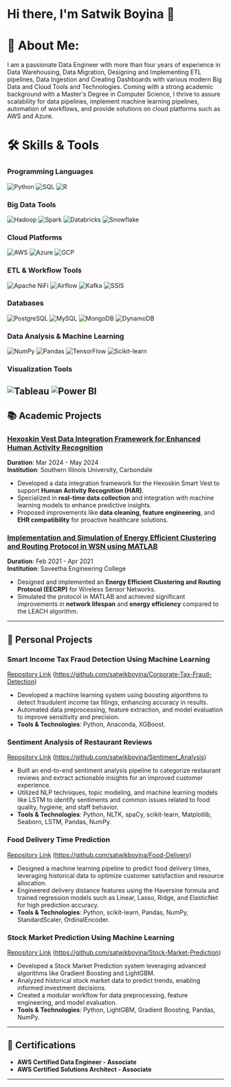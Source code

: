 # Hi there, I'm Satwik Boyina 👋
# 💫 About Me:
I am a passionate Data Engineer with more than four years of experience in Data Warehousing, Data Migration, Designing and Implementing ETL pipelines, Data Ingestion and Creating Dashboards with various modern Big Data and Cloud Tools and Technologies. Coming with a strong academic background with a Master's Degree in Computer Science, I thrive to assure scalability for data pipelines, implement machine learning pipelines, automation of workflows, and provide solutions on cloud platforms such as AWS and Azure.
# 🛠️ Skills & Tools
### Programming Languages
![Python](https://img.shields.io/badge/Python-3776AB?style=for-the-badge&logo=python&logoColor=white)
![SQL](https://img.shields.io/badge/SQL-005C84?style=for-the-badge&logo=postgresql&logoColor=white)
![R](https://img.shields.io/badge/R-276DC3?style=for-the-badge&logo=r&logoColor=white)
### Big Data Tools
![Hadoop](https://img.shields.io/badge/Hadoop-66CCFF?style=for-the-badge&logo=apache-hadoop&logoColor=black)
![Spark](https://img.shields.io/badge/Apache%20Spark-E25A1C?style=for-the-badge&logo=apache-spark&logoColor=white)
![Databricks](https://img.shields.io/badge/Databricks-FF3621?style=for-the-badge&logo=databricks&logoColor=white)
![Snowflake](https://img.shields.io/badge/Snowflake-29B5E8?style=for-the-badge&logo=snowflake&logoColor=white)
### Cloud Platforms
![AWS](https://img.shields.io/badge/Amazon%20AWS-232F3E?style=for-the-badge&logo=amazon-aws&logoColor=white)
![Azure](https://img.shields.io/badge/Microsoft%20Azure-0078D4?style=for-the-badge&logo=microsoft-azure&logoColor=white)
![GCP](https://img.shields.io/badge/Google%20Cloud-4285F4?style=for-the-badge&logo=google-cloud&logoColor=white)
### ETL & Workflow Tools
![Apache NiFi](https://img.shields.io/badge/Apache%20NiFi-003366?style=for-the-badge&logo=apache-nifi&logoColor=white)
![Airflow](https://img.shields.io/badge/Apache%20Airflow-017CEE?style=for-the-badge&logo=apache-airflow&logoColor=white)
![Kafka](https://img.shields.io/badge/Apache%20Kafka-231F20?style=for-the-badge&logo=apache-kafka&logoColor=white)
![SSIS](https://img.shields.io/badge/SSIS-4479A1?style=for-the-badge&logo=microsoft-sql-server&logoColor=white)
### Databases
![PostgreSQL](https://img.shields.io/badge/PostgreSQL-336791?style=for-the-badge&logo=postgresql&logoColor=white)
![MySQL](https://img.shields.io/badge/MySQL-005C84?style=for-the-badge&logo=mysql&logoColor=white)
![MongoDB](https://img.shields.io/badge/MongoDB-47A248?style=for-the-badge&logo=mongodb&logoColor=white)
![DynamoDB](https://img.shields.io/badge/DynamoDB-4053D6?style=for-the-badge&logo=amazon-dynamodb&logoColor=white)
### Data Analysis & Machine Learning
![NumPy](https://img.shields.io/badge/NumPy-013243?style=for-the-badge&logo=numpy&logoColor=white)
![Pandas](https://img.shields.io/badge/Pandas-150458?style=for-the-badge&logo=pandas&logoColor=white)
![TensorFlow](https://img.shields.io/badge/TensorFlow-FF6F00?style=for-the-badge&logo=tensorflow&logoColor=white)
![Scikit-learn](https://img.shields.io/badge/Scikit%20Learn-F7931E?style=for-the-badge&logo=scikit-learn&logoColor=white)
### Visualization Tools
![Tableau](https://img.shields.io/badge/Tableau-E97627?style=for-the-badge&logo=tableau&logoColor=white)
![Power BI](https://img.shields.io/badge/Power%20BI-F2C811?style=for-the-badge&logo=power-bi&logoColor=black)
---
## 📚 Academic Projects  
### [Hexoskin Vest Data Integration Framework for Enhanced Human Activity Recognition](https://github.com/YourUsername/Hexoskin-Vest-Data-Integration)  
**Duration**: Mar 2024 - May 2024  
**Institution**: Southern Illinois University, Carbondale  
- Developed a data integration framework for the Hexoskin Smart Vest to support **Human Activity Recognition (HAR)**.  
- Specialized in **real-time data collection** and integration with machine learning models to enhance predictive insights.  
- Proposed improvements like **data cleaning, feature engineering**, and **EHR compatibility** for proactive healthcare solutions.  
### [Implementation and Simulation of Energy Efficient Clustering and Routing Protocol in WSN using MATLAB](https://github.com/YourUsername/WSN-EECRP-MATLAB)  
**Duration**: Feb 2021 - Apr 2021  
**Institution**: Saveetha Engineering College  
- Designed and implemented an **Energy Efficient Clustering and Routing Protocol (EECRP)** for Wireless Sensor Networks.  
- Simulated the protocol in MATLAB and achieved significant improvements in **network lifespan** and **energy efficiency** compared to the LEACH algorithm.  
---
## 🚀 Personal Projects
### **Smart Income Tax Fraud Detection Using Machine Learning**
[Repository Link](#) (https://github.com/satwikboyina/Corporate-Tax-Fraud-Detection)
- Developed a machine learning system using boosting algorithms to detect fraudulent income tax filings, enhancing accuracy in results.
- Automated data preprocessing, feature extraction, and model evaluation to improve sensitivity and precision.
- **Tools & Technologies**: Python, Anaconda, XGBoost.

### **Sentiment Analysis of Restaurant Reviews**
[Repository Link](#) (https://github.com/satwikboyina/Sentiment_Analysis)
- Built an end-to-end sentiment analysis pipeline to categorize restaurant reviews and extract actionable insights for an improved customer experience.
- Utilized NLP techniques, topic modeling, and machine learning models like LSTM to identify sentiments and common issues related to food quality, hygiene, and staff behavior.
- **Tools & Technologies**: Python, NLTK, spaCy, scikit-learn, Matplotlib, Seaborn, LSTM, Pandas, NumPy.
### **Food Delivery Time Prediction**
[Repository Link](#) (https://github.com/satwikboyina/Food-Delivery)
- Designed a machine learning pipeline to predict food delivery times, leveraging historical data to optimize customer satisfaction and resource allocation.
- Engineered delivery distance features using the Haversine formula and trained regression models such as Linear, Lasso, Ridge, and ElasticNet for high prediction accuracy.
- **Tools & Technologies**: Python, scikit-learn, Pandas, NumPy, StandardScaler, OrdinalEncoder.
### **Stock Market Prediction Using Machine Learning**
[Repository Link](#) (https://github.com/satwikboyina/Stock-Market-Prediction)
- Developed a Stock Market Prediction system leveraging advanced algorithms like Gradient Boosting and LightGBM.
- Analyzed historical stock market data to predict trends, enabling informed investment decisions.
- Created a modular workflow for data preprocessing, feature engineering, and model evaluation.
- **Tools & Technologies**: Python, LightGBM, Gradient Boosting, Pandas, NumPy.
---
## 📜 Certifications
- **AWS Certified Data Engineer - Associate**
- **AWS Certified Solutions Architect - Associate**
---
